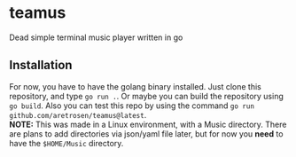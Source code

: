 # teamus
Dead simple terminal music player written in go

## Installation
For now, you have to have the golang binary installed. Just clone this repository, and type `go run .`. Or maybe you can build the repository using `go build`. Also you can 
test this repo by using the command `go run github.com/aretrosen/teamus@latest`.\
**NOTE:** This was made in a Linux environment, with a Music directory. There are plans to add directories via json/yaml file later, but for now you **need** to have the `$HOME/Music` directory.
